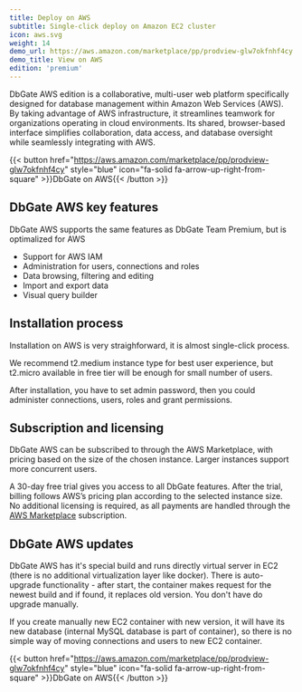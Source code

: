 ```yaml
---
title: Deploy on AWS
subtitle: Single-click deploy on Amazon EC2 cluster
icon: aws.svg
weight: 14
demo_url: https://aws.amazon.com/marketplace/pp/prodview-glw7okfnhf4cy
demo_title: View on AWS
edition: 'premium'
---
```


DbGate AWS edition is a collaborative, multi-user web platform specifically designed for database management within Amazon Web Services (AWS). By taking advantage of AWS infrastructure, it streamlines teamwork for organizations operating in cloud environments. Its shared, browser-based interface simplifies collaboration, data access, and database oversight while seamlessly integrating with AWS.

{{< button href="https://aws.amazon.com/marketplace/pp/prodview-glw7okfnhf4cy" style="blue" icon="fa-solid fa-arrow-up-right-from-square" >}}DbGate on AWS{{< /button >}}

## DbGate AWS key features
DbGate AWS supports the same features as DbGate Team Premium, but is optimalized for AWS

* Support for AWS IAM
* Administration for users, connections and roles
* Data browsing, filtering and editing
* Import and export data
* Visual query builder

## Installation process
Installation on AWS is very straighforward, it is almost single-click process. 

We recommend t2.medium instance type for best user experience, but t2.micro available in free tier will be enough for small number of users.

After installation, you have to set admin password, then you could administer connections, users, roles and grant permissions.

## Subscription and licensing
DbGate AWS can be subscribed to through the AWS Marketplace, with pricing based on the size of the chosen instance. Larger instances support more concurrent users.

A 30-day free trial gives you access to all DbGate features. After the trial, billing follows AWS’s pricing plan according to the selected instance size. No additional licensing is required, as all payments are handled through the [AWS Marketplace](https://aws.amazon.com/marketplace/pp/prodview-glw7okfnhf4cy) subscription.

## DbGate AWS updates
DbGate AWS has it's special build and runs directly virtual server in EC2 (there is no additional virtualization layer like docker). There is auto-upgrade functionality - after start, the container makes request for the newest build and if found, it replaces old version. You don't have do upgrade manually. 

If you create manually new EC2 container with new version, it will have its new database (internal MySQL database is part of container), so there is no simple way of moving connections and users to new EC2 container.

{{< button href="https://aws.amazon.com/marketplace/pp/prodview-glw7okfnhf4cy" style="blue" icon="fa-solid fa-arrow-up-right-from-square" >}}DbGate on AWS{{< /button >}}
